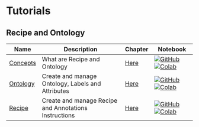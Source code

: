 # Tutorials

## Recipe and Ontology
| Name | Description | Chapter | Notebook |
| --- | --- | --- | --- |
| [Concepts](recipe_and_ontology/concepts/chapter.md) | What are Recipe and Ontology | [Here](tutorials/recipe_and_ontology/concepts/chapter.md) | [![GitHub](https://badgen.net/badge/icon/github?icon=github&label)](tutorials/recipe_and_ontology/concepts/chapter.ipynb) [![Colab](https://colab.research.google.com/assets/colab-badge.svg)](tutorials/recipe_and_ontology/concepts/chapter.ipynb) |
| [Ontology](recipe_and_ontology/ontology/chapter.md) | Create and manage Ontology, Labels and Attributes | [Here](tutorials/recipe_and_ontology/ontology/chapter.md) | [![GitHub](https://badgen.net/badge/icon/github?icon=github&label)](tutorials/recipe_and_ontology/ontology/chapter.ipynb) [![Colab](https://colab.research.google.com/assets/colab-badge.svg)](tutorials/recipe_and_ontology/ontology/chapter.ipynb) |
| [Recipe](recipe_and_ontology/recipe/chapter.md) | Create and manage Recipe and Annotations Instructions | [Here](tutorials/recipe_and_ontology/recipe/chapter.md) | [![GitHub](https://badgen.net/badge/icon/github?icon=github&label)](tutorials/recipe_and_ontology/recipe/chapter.ipynb) [![Colab](https://colab.research.google.com/assets/colab-badge.svg)](tutorials/recipe_and_ontology/recipe/chapter.ipynb) |